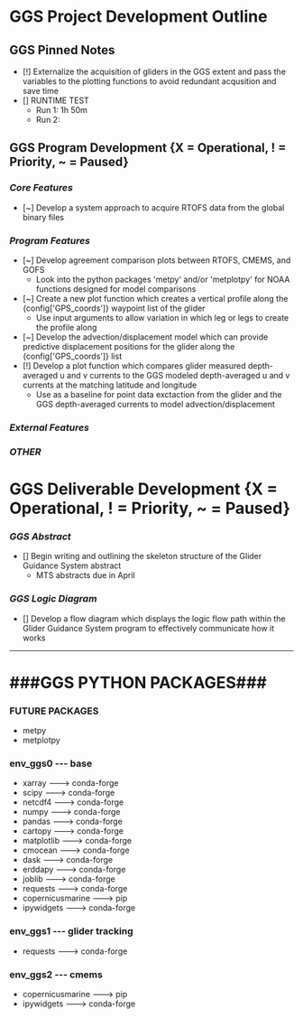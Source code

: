 # **GGS Project Development Outline**

## **GGS Pinned Notes**
- [!] Externalize the acquisition of gliders in the GGS extent and pass the variables to the plotting functions to avoid redundant acqusition and save time
- [] RUNTIME TEST
  - Run 1: 1h 50m
  - Run 2: 

## **GGS Program Development** {X = Operational, ! = Priority, ~ = Paused}

### *Core Features*
- [~] Develop a system approach to acquire RTOFS data from the global binary files

### *Program Features*
- [~] Develop agreement comparison plots between RTOFS, CMEMS, and GOFS
  - Look into the python packages 'metpy' and/or 'metplotpy' for NOAA functions designed for model comparisons
- [~] Create a new plot function which creates a vertical profile along the {config['GPS_coords']} waypoint list of the glider
  - Use input arguments to allow variation in which leg or legs to create the profile along
- [~] Develop the advection/displacement model which can provide predictive displacement positions for the glider along the {config['GPS_coords']} list
- [!] Develop a plot function which compares glider measured depth-averaged u and v currents to the GGS modeled depth-averaged u and v currents at the matching latitude and longitude
  - Use as a baseline for point data exctaction from the glider and the GGS depth-averaged currents to model advection/displacement

### *External Features*

### *OTHER*

# **GGS Deliverable Development** {X = Operational, ! = Priority, ~ = Paused}

### *GGS Abstract*
- [] Begin writing and outlining the skeleton structure of the Glider Guidance System abstract
  - MTS abstracts due in April

### *GGS Logic Diagram*
- [] Develop a flow diagram which displays the logic flow path within the Glider Guidance System program to effectively communicate how it works

---

# **###GGS PYTHON PACKAGES###**

### FUTURE PACKAGES
- metpy
- metplotpy

### env_ggs0 --- base
- xarray ---> conda-forge
- scipy ---> conda-forge
- netcdf4 ---> conda-forge
- numpy ---> conda-forge
- pandas ---> conda-forge
- cartopy ---> conda-forge
- matplotlib ---> conda-forge
- cmocean ---> conda-forge
- dask ---> conda-forge
- erddapy ---> conda-forge
- joblib ---> conda-forge
- requests ---> conda-forge
- copernicusmarine ---> pip
- ipywidgets ---> conda-forge

### env_ggs1 --- glider tracking
- requests ---> conda-forge

### env_ggs2 --- cmems
- copernicusmarine ---> pip
- ipywidgets ---> conda-forge
